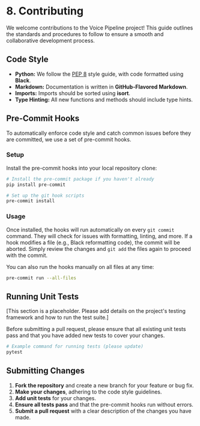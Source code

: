 # 8. Contributing

We welcome contributions to the Voice Pipeline project! This guide outlines the standards and procedures to follow to ensure a smooth and collaborative development process.

## Code Style

*   **Python:** We follow the [PEP 8](https://www.python.org/dev/peps/pep-0008/) style guide, with code formatted using **Black**.
*   **Markdown:** Documentation is written in **GitHub-Flavored Markdown**.
*   **Imports:** Imports should be sorted using **isort**.
*   **Type Hinting:** All new functions and methods should include type hints.

## Pre-Commit Hooks

To automatically enforce code style and catch common issues before they are committed, we use a set of pre-commit hooks.

### Setup

Install the pre-commit hooks into your local repository clone:

```bash
# Install the pre-commit package if you haven't already
pip install pre-commit

# Set up the git hook scripts
pre-commit install
```

### Usage

Once installed, the hooks will run automatically on every `git commit` command. They will check for issues with formatting, linting, and more. If a hook modifies a file (e.g., Black reformatting code), the commit will be aborted. Simply review the changes and `git add` the files again to proceed with the commit.

You can also run the hooks manually on all files at any time:

```bash
pre-commit run --all-files
```

## Running Unit Tests

[This section is a placeholder. Please add details on the project's testing framework and how to run the test suite.]

Before submitting a pull request, please ensure that all existing unit tests pass and that you have added new tests to cover your changes.

```bash
# Example command for running tests (please update)
pytest
```

## Submitting Changes

1.  **Fork the repository** and create a new branch for your feature or bug fix.
2.  **Make your changes**, adhering to the code style guidelines.
3.  **Add unit tests** for your changes.
4.  **Ensure all tests pass** and that the pre-commit hooks run without errors.
5.  **Submit a pull request** with a clear description of the changes you have made. 